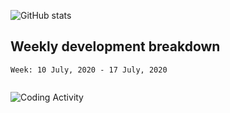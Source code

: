 <!--
**ashstrahle/ashstrahle** is a ✨ _special_ ✨ repository because its `README.md` (this file) appears on your GitHub profile.

Here are some ideas to get you started:

- 🔭 I’m currently working on ...
- 🌱 I’m currently learning ...
- 👯 I’m looking to collaborate on ...
- 🤔 I’m looking for help with ...
- 💬 Ask me about ...
- 📫 How to reach me: ...
- 😄 Pronouns: ...
- ⚡ Fun fact: ...
-->
![GitHub stats](https://github-readme-stats.vercel.app/api?username=ashstrahle)

## Weekly development breakdown
<!--START_SECTION:waka-->
```text
Week: 10 July, 2020 - 17 July, 2020


```
<!--END_SECTION:waka-->

![Coding Activity](https://wakatime.com/share/@ecf7160e-9f4a-4708-8df3-68e6265f41f8/f08f83f5-5c6b-4fb0-bdc5-2cc69121150e.svg)